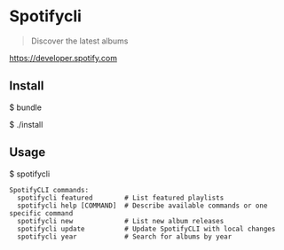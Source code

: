 # Spotifycli

> Discover the latest albums

https://developer.spotify.com

## Install

$ bundle

$ ./install

## Usage

$ spotifycli

```
SpotifyCLI commands:
  spotifycli featured        # List featured playlists
  spotifycli help [COMMAND]  # Describe available commands or one specific command
  spotifycli new             # List new album releases
  spotifycli update          # Update SpotifyCLI with local changes
  spotifycli year            # Search for albums by year
```
